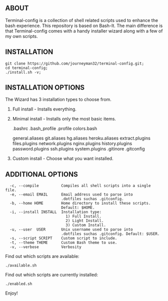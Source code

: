 ABOUT
-----

Terminal-config is a collection of shell related scripts used to enhance
the bash experience. This repository is based on Bash-It. The main difference
is that Terminal-config comes with a handy installer wizard along with a
few of my own scripts.


INSTALLATION
------------

    git clone https://github.com/journeyman32/terminal-config.git;
    cd terminal-config;
    ./install.sh -v;


INSTALLATION OPTIONS
--------------------

The Wizard has 3 installation types to choose from.

1) Full install - Installs everything.

2) Minimal install - Installs only the most basic items.

    .bashrc .bash_profile .profile colors.bash

    general.aliases git.aliases hg.aliases heroku.aliases
    extract.plugins files.plugins network.plugins
    nginx.plugins history.plugins password.plugins
    ssh.plugins system.plugins .gitinore .gitconfig

3) Custom install - Choose what you want installed.


ADDITIONAL OPTIONS
------------------

      -c, --compile          Compiles all shell scripts into a single file.
      -e, --email EMAIL      Email address used to parse into
                             .dotfiles suchas .gitconfig.
      -b, --home HOME        Home directory to install these scripts.
                             Default: $HOME.
      -i, --install INSTALL  Installation type:
                               1) Full Install.
                               2) Light Install.
                               3) Custom Install.
      -u, --user  USER       Unix username used to parse into
                             .dotfiles suchas .gitconfig. Default: $USER.
      -s, --script SCRIPT    Custom script to include.
      -t, --theme THEME      Custom Bash theme to use.
      -v, --verbose          Verbosity

Find out which scripts are available:

    ./available.sh

Find out which scripts are currently installed:

    ./enabled.sh

Enjoy!
